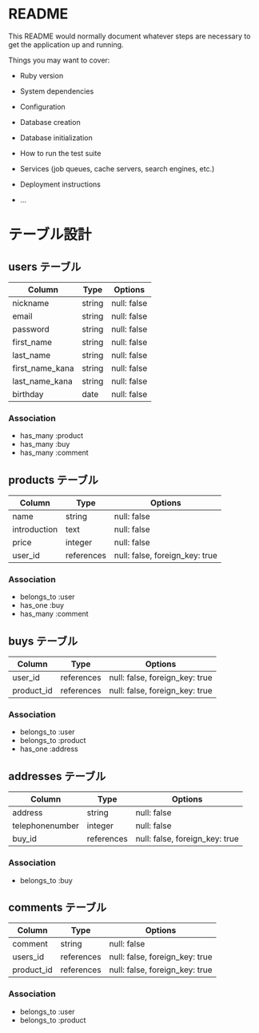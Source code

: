 # README

This README would normally document whatever steps are necessary to get the
application up and running.

Things you may want to cover:

* Ruby version

* System dependencies

* Configuration

* Database creation

* Database initialization

* How to run the test suite

* Services (job queues, cache servers, search engines, etc.)

* Deployment instructions

* ...

# テーブル設計

## users テーブル

| Column          | Type   | Options     |
| --------------- | ------ | ----------- |
| nickname        | string | null: false |
| email           | string | null: false |
| password        | string | null: false |
| first_name      | string | null: false |
| last_name       | string | null: false |
| first_name_kana | string | null: false |
| last_name_kana  | string | null: false |
| birthday        | date   | null: false |


### Association

- has_many :product
- has_many :buy
- has_many :comment

## products テーブル

| Column       | Type       | Options                        |
| ------------ | ---------- | ------------------------------ |
| name         | string     | null: false                    |
| introduction | text       | null: false                    |
| price        | integer    | null: false                    |
| user_id      | references | null: false, foreign_key: true |

### Association

- belongs_to :user
- has_one :buy
- has_many :comment

## buys テーブル

| Column     | Type       | Options                        |
| ---------- | ---------- | ------------------------------ |
| user_id    | references | null: false, foreign_key: true |
| product_id | references | null: false, foreign_key: true |

### Association

- belongs_to :user
- belongs_to :product
- has_one :address

## addresses テーブル

| Column          | Type       | Options                        |
| --------------- | ---------- | ------------------------------ |
| address         | string     | null: false                    |
| telephonenumber | integer    | null: false                    |
| buy_id          | references | null: false, foreign_key: true |

### Association

- belongs_to :buy


## comments テーブル

| Column     | Type       | Options                        |
| ---------- | ---------- | ------------------------------ |
| comment    | string     | null: false                    |
| users_id   | references | null: false, foreign_key: true |
| product_id | references | null: false, foreign_key: true |

### Association

- belongs_to :user
- belongs_to :product


